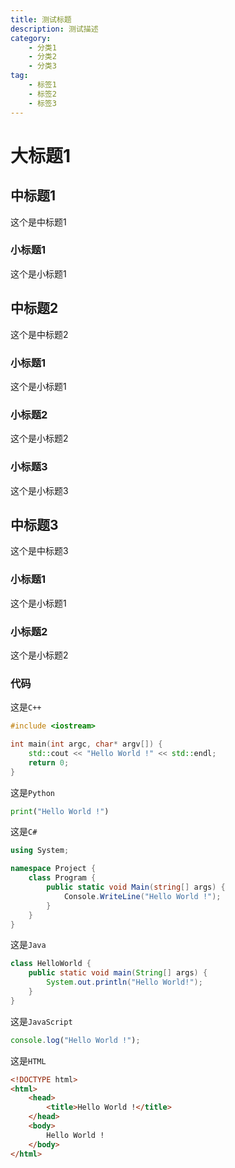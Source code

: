 ```yaml
---
title: 测试标题
description: 测试描述
category: 
    - 分类1
    - 分类2
    - 分类3
tag:
    - 标签1
    - 标签2
    - 标签3
---
```


# 大标题1

## 中标题1
这个是中标题1

### 小标题1
这个是小标题1

## 中标题2
这个是中标题2

### 小标题1
这个是小标题1

### 小标题2
这个是小标题2

### 小标题3
这个是小标题3

## 中标题3
这个是中标题3

### 小标题1
这个是小标题1

### 小标题2
这个是小标题2

### 代码

这是`C++`
```c++
#include <iostream>

int main(int argc, char* argv[]) {
    std::cout << "Hello World !" << std::endl;
    return 0;
}
```
这是`Python`
```python
print("Hello World !")
```
这是`C#`
```c#
using System;

namespace Project {
    class Program {
        public static void Main(string[] args) {
            Console.WriteLine("Hello World !");
        }
    }
}

```
这是`Java`
```java
class HelloWorld {
    public static void main(String[] args) {
        System.out.println("Hello World!"); 
    }
}
```
这是`JavaScript`
```javascript
console.log("Hello World !");
```
这是`HTML`
```html
<!DOCTYPE html>
<html>
    <head>
        <title>Hello World !</title>
    </head>
    <body>
        Hello World !
    </body>
</html>
```
